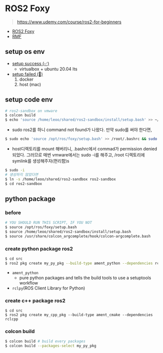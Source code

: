 # ROS2 Foxy
> https://www.udemy.com/course/ros2-for-beginners

- [ROS2 Foxy](https://docs.ros.org/en/foxy/index.html)
- [RMF](https://osrf.github.io/ros2multirobotbook/)

## setup os env
- [setup success (✅)](./docs/setup_success.md)
  - virtualbox + ubuntu 20.04 lts
- [setup failed (🚫)](./docs/setup_failed.md)
  1. docker
  2. host (mac)

## setup code env
```bash
# ros2-sandbox on vmware
$ colcon build
$ echo 'source /home/leoo/shared/ros2-sandbox/install/setup.bash' >> ~/.bashrc
```
- sudo ros2를 하니 command not found가 나왔다. 만약 sudo를 써야 한다면,

```bash
$ sudo echo 'source /opt/ros/foxy/setup.bash' >> /root/.bashrc && sudo reboot
```

- host디렉토리를 mount 해버리니, .bashrc에서 commad가 permission denied되었다. 그러므로 매번 vmware에서는 sudo -i를 해주고, /root 디렉토리에 symlink를 생성해주자(편리함)s

```bash
$ sudo -i
# 생성하지 않았다면 
$ ln -s /home/leoo/shared/ros2-sandbox ros2-sandbox
$ cd ros2-sandbox
```

## python package
### before
```bash
# YOU SHOULD RUN THIS SCRIPT, IF YOU NOT
$ source /opt/ros/foxy/setup.bash
$ source /home/leoo/shared/ros2-sandbox/install/setup.bash
$ source /usr/share/colcon_argcomplete/hook/colcon-argcomplete.bash
```

### create python package ros2
```bash
$ cd src
$ ros2 pkg create my_py_pkg --build-type ament_python --dependencies rclpy
```

- `ament_python`
  - pure python packages and tells the build tools to use a setuptools workflow
- `rclpy`(ROS Client Library for Python)

### create c++ package ros2
```
$ cd src
$ ros2 pkg create my_cpp_pkg --build-type ament_cmake --dependencies rclcpp
```

### colcon build
```bash
$ colcon build # build every packages
$ colcon build --packages-select my_py_pkg
```



